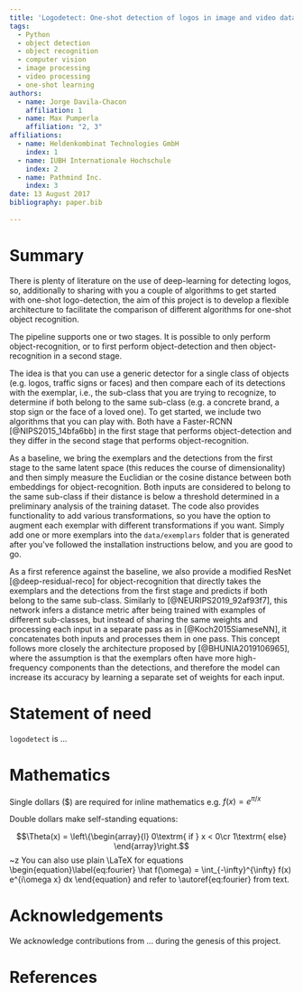 ```yaml
---
title: 'Logodetect: One-shot detection of logos in image and video data'
tags:
  - Python
  - object detection
  - object recognition
  - computer vision
  - image processing
  - video processing
  - one-shot learning
authors:
  - name: Jorge Davila-Chacon
    affiliation: 1
  - name: Max Pumperla
    affiliation: "2, 3"
affiliations:
  - name: Heldenkombinat Technologies GmbH
    index: 1
  - name: IUBH Internationale Hochschule
    index: 2
  - name: Pathmind Inc.
    index: 3 
date: 13 August 2017
bibliography: paper.bib
    
---
```


# Summary

There is plenty of literature on the use of deep-learning for detecting logos, so,
additionally to sharing with you a couple of algorithms to get started with one-shot logo-detection,
the aim of this project is to develop a flexible architecture to facilitate the comparison of
different algorithms for one-shot object recognition.

The pipeline supports one or two stages. It is possible to only perform object-recognition,
or to first perform object-detection and then object-recognition in a second stage.

The idea is that you can use a generic detector for a single class of objects (e.g. logos, traffic signs or
faces) and then compare each of its detections with the exemplar, i.e., the sub-class that you are trying
to recognize, to determine if both belong to the same sub-class (e.g. a concrete brand, a stop sign or the face of a
loved one).
To get started, we include two algorithms that you can play with. Both have a Faster-RCNN [@NIPS2015_14bfa6bb]
in the first stage that performs object-detection and they differ in the second stage that performs
object-recognition.

As a baseline, we bring the exemplars and the detections from the first stage to the same latent space
(this reduces the course of dimensionality) and then simply measure the Euclidian or the cosine distance
between both embeddings for object-recognition. Both inputs are considered to belong to the same sub-class
if their distance is below a threshold determined in a preliminary analysis of the training dataset.
The code also provides functionality to add various transformations, so you have the option to augment
each exemplar with different transformations if you want. Simply add one or more exemplars into
the `data/exemplars` folder that is generated after you've followed the installation instructions below,
and you are good to go.

As a first reference against the baseline, we also provide a modified ResNet [@deep-residual-reco] for 
object-recognition
that directly takes the exemplars and the detections from the first stage and predicts if both belong to
the same sub-class. Similarly to [@NEURIPS2019_92af93f7], this network infers a distance metric after being 
trained with examples of different sub-classes, but instead of sharing the same weights and processing each 
input in a separate pass as in [@Koch2015SiameseNN], it concatenates both inputs and processes them in
one pass. This concept follows more closely the architecture proposed by [@BHUNIA2019106965], where the
assumption is that the exemplars often have more high-frequency components than the detections, and
therefore the model can increase its accuracy by learning a separate set of weights for each input.

# Statement of need

`logodetect` is ...

# Mathematics

Single dollars ($) are required for inline mathematics e.g. $f(x) = e^{\pi/x}$

Double dollars make self-standing equations:

$$\Theta(x) = \left\{\begin{array}{l}
0\textrm{ if } x < 0\cr
1\textrm{ else}
\end{array}\right.$$~z
You can also use plain \LaTeX for equations
\begin{equation}\label{eq:fourier}
\hat f(\omega) = \int_{-\infty}^{\infty} f(x) e^{i\omega x} dx
\end{equation}
and refer to \autoref{eq:fourier} from text.

# Acknowledgements

We acknowledge contributions from ... during the genesis of this project.

# References